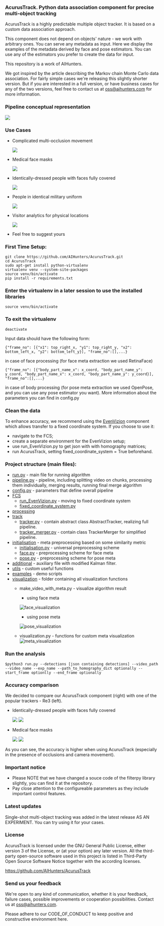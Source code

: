### AcurusTrack. Python data association component for precise multi-object tracking
AcurusTrack is a highly predictable multiple object tracker. It is based on a custom data association approach.

This component does not depend on objects' nature - we work with arbitrary ones.  You can serve any metadata as input. Here we display the examples of the metadata derived by face and pose estimators. You can use any of the estimators you prefer to create the data for input. 

This repository is a work of AIHunters. 

We got inspired by the article describing the Markov chain Monte Carlo data association. For fairly simple cases we're releasing this slightly shorter version. But if you are interested in a full version, or have business cases for any of the two versions, feel free to contact us at oss@aihunters.com for more information.

### Pipeline conceptual representation 
 ![](examples/images/acurustrack%20workflow.png)

### Use Cases
* Complicated multi-occlusion movement 

    ![](examples/images/IMG_5923_25_aihunters.gif)
* Medical face masks 

    ![](examples/images/IMG_0797_25_aihunters.gif)
* Identically-dressed people with faces fully covered

    ![](examples/images/people_masks_occlusions_25_aihunters.gif)
* People in identical military uniform

    ![](examples/images/VID_20200911_104919_635_25_aihunters.gif)
* Visitor analytics for physical locations

    ![](examples/images/queue_25_aihunters.gif)
* Feel free to suggest yours
    
### First Time Setup:


```
git clone https://github.com/AIHunters/AcurusTrack.git
cd AcurusTrack
sudo apt-get install python-virtualenv
virtualenv venv --system-site-packages
source venv/bin/activate
pip install -r requirements.txt
```

### Enter the virtualenv in a later session to use the installed libraries
```
source venv/bin/activate
```

### To exit the virtualenv
```
deactivate
```


Input data should have the following form:

```json5
{"frame_no": [{"x1": top_right_x, "y1": top_right_y, "x2": bottom_left_x, "y2": bottom_left_y}], "frame_no":[],...}
```

in case of face processing (for face meta extraction we used RetinaFace)

```json5
{"frame_no": [{"body_part_name_x": x_coord, "body_part_name_y": y_coord, "body_part_name_x": x_coord, "body_part_name_y": y_coord}], "frame_no":[],...}
```

in case of body processing (for pose meta extraction we used OpenPose, and you can use any pose estimator you want).
More information about the parameters you can find in config.py

### Clean the data


To enhance accuracy, we recommend using the [EvenVizion](https://github.com/AIHunters/EvenVizion) component which allows transfer to a fixed coordinate system.
If you choose to use it:

* navigate to the FCS;
* create a separate environment for the EvenVizion setup;
* use run_EvenVizion.py to get json with with homography matrices;
* run AcurusTrack, setting fixed_coordinate_system = True beforehand.


### Project structure (main files):

* [run.py](run.py) - main file for running algorithm
* [pipeline.py](pipeline.py) - pipeline, including splitting video on chunks, processing them individually, merging results, running final merge algorithm
* [config.py](config.py)  - parameters that define overall pipeline
* [FCS](FCS) 
    * [run_EvenVizion.py](FCS/run_EvenVizion.py) - moving to fixed coordinate system
    *  [fixed_coordinate_system.py](FCS/fixed_coordinate_system.py) 
*  [processing](processing) 
*  [track](track)
    * [tracker.py](track/tracker.py) - contain abstract class AbstractTracker, realizing full pipeline.
    * [tracker_merger.py](track/tracker_merger.py) - contain class TrackerMerger for simplified pipeline.
*  [initialisation](initialisation)  - meta preprocessing based on some similarity metric
    *  [initialisation.py](initialisation/initialisation.py) - universal preprocessing scheme
    *  [face.py](initialisation/face.py) - preprocessing scheme for face meta 
    *  [pose.py](initialisation/pose.py) - preprocessing scheme for pose meta 
*  [additional](additional)  - auxiliary file with modified Kalman filter.
*  [utils](utils)  - custom useful functions
*  [examples](examples) - demo scripts 
*  [visualization](visualization)  - folder containing all visualization functions
    * make_video_with_meta.py - visualize algorithm result
        * using face meta
        
        ![face_visualization](examples/images/face_vis_aihunters.png)
        * using pose meta
        
        ![pose_visualization](examples/images/pose_vis_aihunters.png)
    
    * visualization.py - functions for custom meta visualization
    ![meta_visualization](examples/images/meta_vis_aihunters.png)
    

###  Run the analysis

```
$python3 run.py --detections [json containing detections] --video_path --video_name --exp_name --path_to_homography_dict optionally --start_frame optionlly --end_frame optionally
```

### Accuracy comparison

We decided to compare our AcurusTrack component (right) with one of the popular trackers - Re3 (left).

* Identically-dressed people with faces fully covered

    ![](examples/images/re3/people_masks_occlusions_25_bright.gif) ![](examples/images/people_masks_occlusions_25_aihunters.gif)
* Medical face masks 

    ![](examples/images/re3/IMG_0797_1_bright_25_bright.gif) ![](examples/images/IMG_0797_25_aihunters.gif)


As you can see, the accuracy is higher when using AcurusTrack (especially in the presence of occlusions and camera movement).

### Important notice

- Please NOTE that we have changed a souce code of the filterpy library slightly, you can find it at the repository.
- Pay close attention to the configureable parameters as they include important control features. 


### Latest updates

Single-shot multi-object tracking was added in the latest release AS AN EXPERIMENT. You can try using it for your cases. 


### License 
AcurusTrack is licensed under the GNU General Public License, either version 3 of the License, or (at your option) any later version.
All the third-party open-source software used in this project is listed in Third-Party Open Source Software Notice together with the according licenses. 

https://github.com/AIHunters/AcurusTrack


### Send us your feedback

We're open to any kind of communication, whether it is your feedback, failure cases,
 possible improvements or cooperation possibilities. Contact us at oss@aihunters.com. 

Please adhere to our CODE_OF_CONDUCT to keep positive and constructive environment here. 
